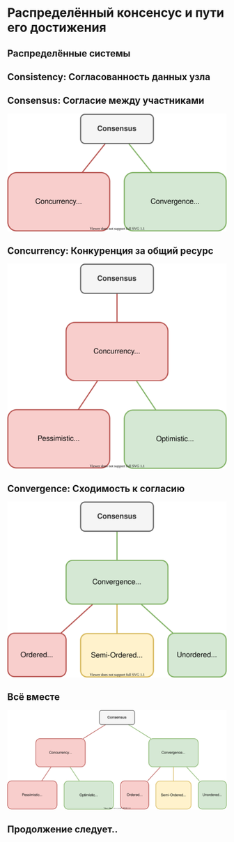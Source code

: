 # Распределённый консенсус и пути его достижения

## Распределённые системы

## Consistency: Согласованность данных узла

## Consensus: Согласие между участниками

![](consensus.svg)

## Concurrency: Конкуренция за общий ресурс

![](concurrency.svg)

## Convergence: Сходимость к согласию

![](convergence.svg)

## Всё вместе

![](full.svg)

## Продолжение следует..